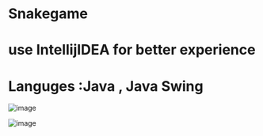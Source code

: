
# Snakegame
# use IntellijIDEA for better experience
# Languges :Java , Java Swing

![image](https://github.com/user-attachments/assets/7dfe145f-242e-477c-9e7b-23e663f608b5)

![image](https://github.com/user-attachments/assets/d7dd1e65-8315-4838-a1df-630ecd8f961d)

